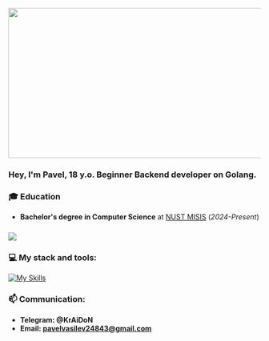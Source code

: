 <br clear="both">

<div align="left">
  <img height="300" width="600" src="https://user-images.githubusercontent.com/74038190/225813708-98b745f2-7d22-48cf-9150-083f1b00d6c9.gif"  />
</div>

### Hey, I'm Pavel, 18 y.o. Beginner Backend developer on Golang.

### 🎓 Education
- **Bachelor's degree in Computer Science** at [NUST MISIS](https://misis.ru/applicants/admission/baccalaureate-and-specialty/faculties/informatikaivt/) (*2024-Present*)

###
<div align="left">
  <img src="https://github-readme-stats.vercel.app/api?username=1KrAiDoN1&show_icons=true&title_color=4287f5&icon_color=#4287f5&text_color=525252&bg_color=FFFFFF"  />
</div>


###
### 💻 My stack and tools:
[![My Skills](https://skillicons.dev/icons?i=go,docker,postman,postgresql,mysql,github)](https://skillicons.dev)

### 📫 Communication:

- **Telegram: @KrAiDoN** 
- **Email: pavelvasilev24843@gmail.com**


